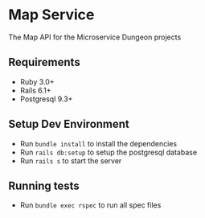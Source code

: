 # Map Service

The Map API for the Microservice Dungeon projects

## Requirements

- Ruby 3.0+
- Rails 6.1+
- Postgresql 9.3+

## Setup Dev Environment

- Run `bundle install` to install the dependencies
- Run `rails db:setup` to setup the postgresql database
- Run `rails s` to start the server

## Running tests

- Run `bundle exec rspec` to run all spec files
